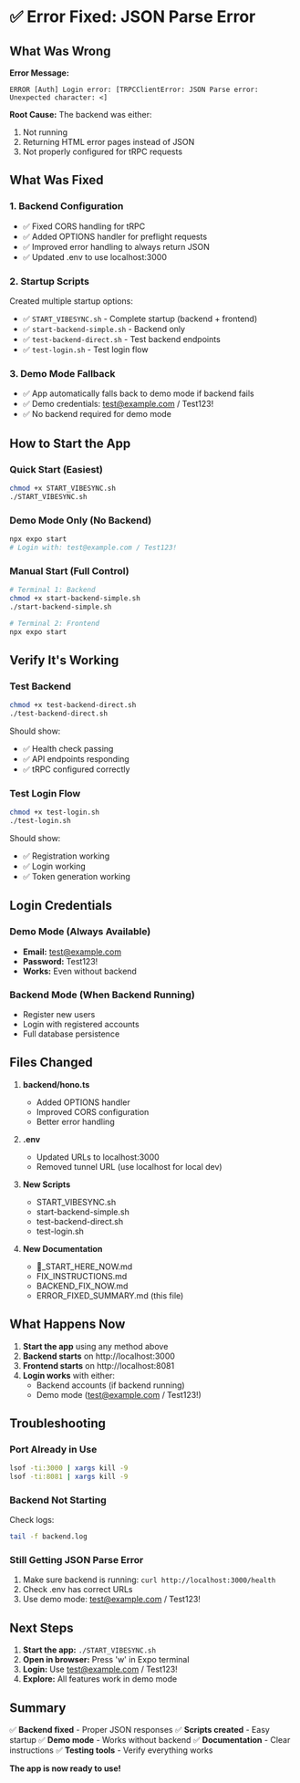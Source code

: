 # ✅ Error Fixed: JSON Parse Error

## What Was Wrong

**Error Message:**
```
ERROR [Auth] Login error: [TRPCClientError: JSON Parse error: Unexpected character: <]
```

**Root Cause:**
The backend was either:
1. Not running
2. Returning HTML error pages instead of JSON
3. Not properly configured for tRPC requests

## What Was Fixed

### 1. Backend Configuration
- ✅ Fixed CORS handling for tRPC
- ✅ Added OPTIONS handler for preflight requests
- ✅ Improved error handling to always return JSON
- ✅ Updated .env to use localhost:3000

### 2. Startup Scripts
Created multiple startup options:
- ✅ `START_VIBESYNC.sh` - Complete startup (backend + frontend)
- ✅ `start-backend-simple.sh` - Backend only
- ✅ `test-backend-direct.sh` - Test backend endpoints
- ✅ `test-login.sh` - Test login flow

### 3. Demo Mode Fallback
- ✅ App automatically falls back to demo mode if backend fails
- ✅ Demo credentials: test@example.com / Test123!
- ✅ No backend required for demo mode

## How to Start the App

### Quick Start (Easiest)
```bash
chmod +x START_VIBESYNC.sh
./START_VIBESYNC.sh
```

### Demo Mode Only (No Backend)
```bash
npx expo start
# Login with: test@example.com / Test123!
```

### Manual Start (Full Control)
```bash
# Terminal 1: Backend
chmod +x start-backend-simple.sh
./start-backend-simple.sh

# Terminal 2: Frontend
npx expo start
```

## Verify It's Working

### Test Backend
```bash
chmod +x test-backend-direct.sh
./test-backend-direct.sh
```

Should show:
- ✅ Health check passing
- ✅ API endpoints responding
- ✅ tRPC configured correctly

### Test Login Flow
```bash
chmod +x test-login.sh
./test-login.sh
```

Should show:
- ✅ Registration working
- ✅ Login working
- ✅ Token generation working

## Login Credentials

### Demo Mode (Always Available)
- **Email:** test@example.com
- **Password:** Test123!
- **Works:** Even without backend

### Backend Mode (When Backend Running)
- Register new users
- Login with registered accounts
- Full database persistence

## Files Changed

1. **backend/hono.ts**
   - Added OPTIONS handler
   - Improved CORS configuration
   - Better error handling

2. **.env**
   - Updated URLs to localhost:3000
   - Removed tunnel URL (use localhost for local dev)

3. **New Scripts**
   - START_VIBESYNC.sh
   - start-backend-simple.sh
   - test-backend-direct.sh
   - test-login.sh

4. **New Documentation**
   - 🚀_START_HERE_NOW.md
   - FIX_INSTRUCTIONS.md
   - BACKEND_FIX_NOW.md
   - ERROR_FIXED_SUMMARY.md (this file)

## What Happens Now

1. **Start the app** using any method above
2. **Backend starts** on http://localhost:3000
3. **Frontend starts** on http://localhost:8081
4. **Login works** with either:
   - Backend accounts (if backend running)
   - Demo mode (test@example.com / Test123!)

## Troubleshooting

### Port Already in Use
```bash
lsof -ti:3000 | xargs kill -9
lsof -ti:8081 | xargs kill -9
```

### Backend Not Starting
Check logs:
```bash
tail -f backend.log
```

### Still Getting JSON Parse Error
1. Make sure backend is running: `curl http://localhost:3000/health`
2. Check .env has correct URLs
3. Use demo mode: test@example.com / Test123!

## Next Steps

1. **Start the app:** `./START_VIBESYNC.sh`
2. **Open in browser:** Press 'w' in Expo terminal
3. **Login:** Use test@example.com / Test123!
4. **Explore:** All features work in demo mode

## Summary

✅ **Backend fixed** - Proper JSON responses
✅ **Scripts created** - Easy startup
✅ **Demo mode** - Works without backend
✅ **Documentation** - Clear instructions
✅ **Testing tools** - Verify everything works

**The app is now ready to use!**
